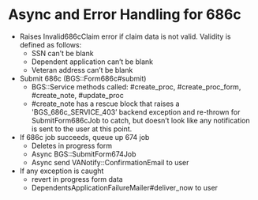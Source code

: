 # Async and Error Handling for 686c

- Raises Invalid686cClaim error if claim data is not valid. Validity is defined as follows:
  - SSN can’t be blank
  - Dependent application can’t be blank
  - Veteran address can’t be blank
- Submit 686c (BGS::Form686c#submit)
  - BGS::Service methods called: #create_proc, #create_proc_form, #create_note, #update_proc
  - #create_note has a rescue block that raises a 'BGS_686c_SERVICE_403’ backend exception and re-thrown for SubmitForm686cJob to catch, but doesn’t look like any notification is sent to the user at this point.
- If 686c job succeeds, queue up 674 job
  - Deletes in progress form
  - Async BGS::SubmitForm674Job
  - Async send VANotify::ConfirmationEmail to user
- If any exception is caught
  - revert in progress form data
  - DependentsApplicationFailureMailer#deliver_now to user
